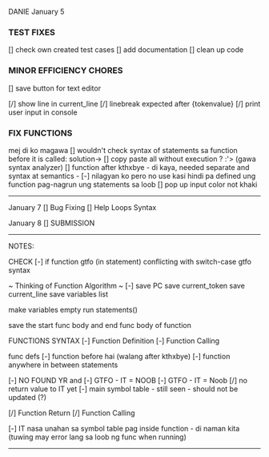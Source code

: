 DANIE
January 5

### TEST FIXES

[] check own created test cases
[] add documentation
[] clean up code

### MINOR EFFICIENCY CHORES

[] save button for text editor

[/] show line in current_line
[/] linebreak expected after {tokenvalue}
[/] print user input in console

### FIX FUNCTIONS

mej di ko magawa
[] wouldn't check syntax of statements sa function before it is called: solution-> [] copy paste all without execution ? :'> (gawa syntax analyzer)
[] function after kthxbye - di kaya, needed separate and syntax at semantics - [-] nilagyan ko pero no use kasi hindi pa defined ung function pag-nagrun ung statements sa loob
[] pop up input color not khaki

---

January 7
[] Bug Fixing
[] Help Loops Syntax

January 8
[] SUBMISSION

---

NOTES:

CHECK
[-] if function gtfo (in statement) conflicting with switch-case gtfo syntax

~ Thinking of Function Algorithm ~
[-] save PC
save current_token
save current_line
save variables list

make variables empty
run statements()

save the start func body and end func body of function

FUNCTIONS SYNTAX
[-] Function Definition
[-] Function Calling

func defs
[-] function before hai (walang after kthxbye)
[-] function anywhere in between statements

[-] NO FOUND YR and
[-] GTFO - IT = NOOB
[-] GTFO - IT = Noob
[/] no return value to IT yet
[-] main symbol table - still seen - should not be updated (?)

[/] Function Return
[/] Function Calling

[-] IT nasa unahan sa symbol table pag inside function - di naman kita (tuwing may error lang sa loob ng func when running)

---

